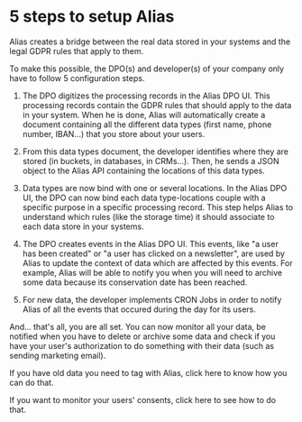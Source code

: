 # 5 steps to setup Alias

Alias creates a bridge between the real data stored in your systems and the legal GDPR rules that apply to them. 

To make this possible, the DPO(s) and developer(s) of your company only have to follow 5 configuration steps.

1. The DPO digitizes the processing records in the Alias DPO UI. This processing records contain the GDPR rules that should apply to the data in your system. When he is done, Alias will automatically create a document containing all the different data types (first name, phone number, IBAN...) that you store about your users. 

2. From this data types document, the developer identifies where they are stored (in buckets, in databases, in CRMs...). Then, he sends a JSON object to the Alias API containing the locations of this data types. 

3. Data types are now bind with one or several locations. In the Alias DPO UI, the DPO can now bind each data type-locations couple with a specific purpose in a specific processing record. This step helps Alias to understand which rules (like the storage time) it should associate to each data store in your systems.

4. The DPO creates events in the Alias DPO UI. This events, like "a user has been created" or "a user has clicked on a newsletter", are used by Alias to update the context of data which are affected by this events. For example, Alias will be able to notify you when you will need to archive some data because its conservation date has been reached.

5. For new data, the developer implements CRON Jobs in order to notify Alias of all the events that occured during the day for its users.

And... that's all, you are all set. You can now monitor all your data, be notified when you have to delete or archive some data and check if you have your user's authorization to do something with their data (such as sending marketing email).

If you have old data you need to tag with Alias, click here to know how you can do that.

If you want to monitor your users' consents, click here to see how to do that. 
